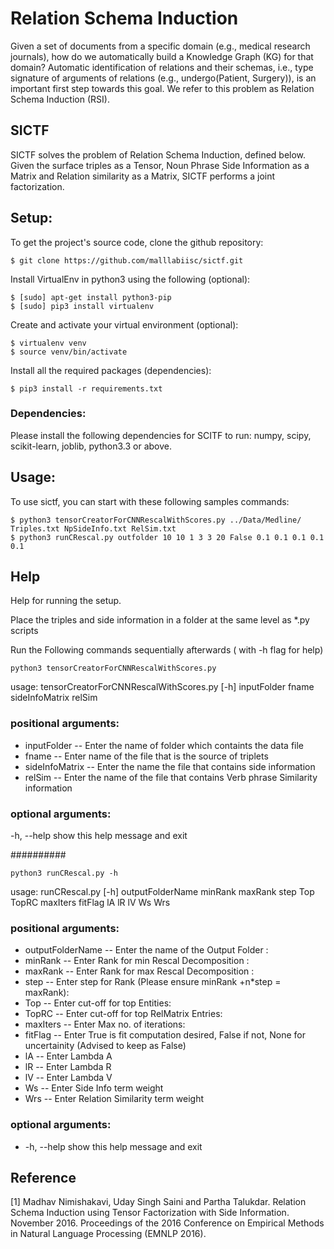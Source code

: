 # Relation Schema Induction

Given a set of documents from a specific domain (e.g., medical research journals), how do we automatically build a Knowledge Graph (KG) for that domain? Automatic identification of relations and their schemas, i.e., type signature of arguments of relations (e.g., undergo(Patient, Surgery)), is an important first step towards this goal. We refer to this problem as Relation Schema Induction (RSI).

## SICTF

SICTF solves the problem of Relation Schema Induction, defined below. Given the surface triples as a Tensor, Noun Phrase Side Information as a Matrix and Relation similarity as a Matrix, SICTF performs a joint factorization. 


## Setup:

To get the project's source code, clone the github repository:

    $ git clone https://github.com/malllabiisc/sictf.git

Install VirtualEnv in python3 using the following (optional):

    $ [sudo] apt-get install python3-pip
    $ [sudo] pip3 install virtualenv 

Create and activate your virtual environment (optional):

    $ virtualenv venv
    $ source venv/bin/activate

Install all the required packages (dependencies):

    $ pip3 install -r requirements.txt


### Dependencies:

Please install the following dependencies for SCITF to run:
numpy, scipy, scikit-learn, joblib, python3.3 or above.



## Usage:

To use sictf, you can start with these following samples commands:

    $ python3 tensorCreatorForCNNRescalWithScores.py ../Data/Medline/ Triples.txt NpSideInfo.txt RelSim.txt
    $ python3 runCRescal.py outfolder 10 10 1 3 3 20 False 0.1 0.1 0.1 0.1 0.1




## Help
Help for running the setup.

Place the triples and side information in a folder at the same level as *.py scripts

Run the Following commands sequentially afterwards ( with -h flag for help)

    python3 tensorCreatorForCNNRescalWithScores.py

usage: tensorCreatorForCNNRescalWithScores.py [-h]
                                              inputFolder fname sideInfoMatrix
                                              relSim

### positional arguments:
  * inputFolder   --  Enter the name of folder which containts the data file
  * fname         --  Enter name of the file that is the source of triplets
  * sideInfoMatrix -- Enter the name the file that contains side information
  * relSim         -- Enter the name of the file that contains Verb phrase Similarity information

### optional arguments:
  -h, --help      show this help message and exit


##########

    python3 runCRescal.py -h

usage: runCRescal.py [-h]
                     outputFolderName minRank maxRank step Top TopRC maxIters
                     fitFlag lA lR lV Ws Wrs

### positional arguments:
  * outputFolderName -- Enter the name of the Output Folder :
  * minRank          -- Enter Rank for min Rescal Decomposition :
  * maxRank          -- Enter Rank for max Rescal Decomposition :
  * step             -- Enter step for Rank (Please ensure minRank +n*step =
                    maxRank):
  * Top              -- Enter cut-off for top Entities:
  * TopRC            -- Enter cut-off for top RelMatrix Entries:
  * maxIters         -- Enter Max no. of iterations:
  * fitFlag          -- Enter True is fit computation desired, False if not, None
                    for uncertainity (Advised to keep as False)
  * lA               -- Enter Lambda A
  * lR               -- Enter Lambda R
  * lV                -- Enter Lambda V
  * Ws                -- Enter Side Info term weight
  * Wrs               -- Enter Relation Similarity term weight

### optional arguments:
  * -h, --help        show this help message and exit



## Reference
[1] Madhav Nimishakavi, Uday Singh Saini and Partha Talukdar. Relation Schema Induction using Tensor Factorization with Side Information. November 2016. Proceedings of the 2016 Conference on Empirical Methods in Natural Language Processing (EMNLP 2016).

